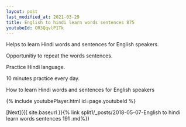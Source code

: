 ```yaml
---
layout: post
last_modified_at: 2021-03-29
title: English to hindi learn words sentences 875 
youtubeId: OR3QqvlP1Tk
---
```

 
 
Helps to learn Hindi words and sentences for English speakers.

Opportunitiy to repeat the words sentences. 

Practice Hindi language. 
 
10 minutes practice every day. 
 
How to learn Hindi words and sentences for English speakers 
 
{% include youtubePlayer.html id=page.youtubeId %}
 
 
[Next]({{ site.baseurl }}{% link  split1/_posts/2018-05-07-English to hindi learn words sentences 191 .md%})
 
